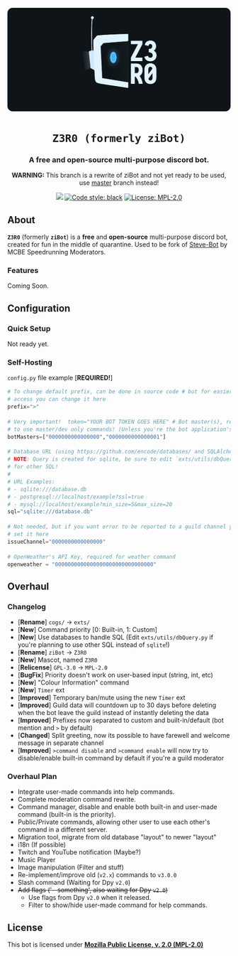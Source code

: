 <p align="center">
    <!-- Change the img source to Z3R0 logo/mascot when its done --->
    <a href="https://github.com/ZiRO-Bot/ziBot"><img src="/assets/img/banner.png" alt="Z3R0" width="720"/></a>
</p>

<h1 align="center"><code>Z3R0 (formerly ziBot)</code></h1>

<h3 align="center"> A <b>free</b> and <b>open-source</b> multi-purpose discord bot. </h3>

<p align="center">
    <b>WARNING:</b> This branch is a rewrite of ziBot and not yet ready to be used, use <a href="https://github.com/ZiRO-Bot/ziBot/tree/master">master</a> branch instead!
</p>

<p id="badges" align="center">
    <a href="https://top.gg/bot/740122842988937286"><img src="https://top.gg/api/widget/status/740122842988937286.svg"></a>
    <a href="https://github.com/psf/black"><img alt="Code style: black" src="https://img.shields.io/badge/code%20style-black-000000.svg"></a>
    <a href="/LICENSE"><img alt="License: MPL-2.0" src="https://img.shields.io/badge/license-MPL--2.0-blue.svg"></a>
</p>

## About

**`Z3R0`** (formerly **`ziBot`**) is a **free** and **open-source** multi-purpose discord bot, created for fun in the middle of quarantine. Used to be fork of [Steve-Bot](https://github.com/MCBE-Speedrunning/Steve-Bot) by MCBE Speedrunning Moderators.

### Features

Coming Soon.

## Configuration

### Quick Setup

Not ready yet.

### Self-Hosting

`config.py` file example [**REQUIRED!**]

```py
# To change default prefix, can be done in source code # but for easier
# access you can change it here
prefix=">"

# Very important!  token="YOUR BOT TOKEN GOES HERE" # Bot master(s), required
# to use master/dev only commands! (Unless you're the bot application's owner)
botMasters=["0000000000000000","0000000000000001"]

# Database URL (using https://github.com/encode/databases/ and SQLAlchemy Core)
# NOTE: Query is created for sqlite, be sure to edit `exts/utils/dbQuery.py`
# for other SQL!
#
# URL Examples:
# - sqlite:///database.db 
# - postgresql://localhost/example?ssl=true 
# - mysql://localhost/example?min_size=5&max_size=20
sql="sqlite:///database.db"

# Not needed, but if you want error to be reported to a guild channel you can
# set it here
issueChannel="0000000000000000"

# OpenWeather's API Key, required for weather command
openweather = "0000000000000000000000000000000"
```

## Overhaul

### Changelog

- [**Rename**] `cogs/` -> `exts/`
- [**New**] Command priority [0: Built-in, 1: Custom]
- [**New**] Use databases to handle SQL (Edit `exts/utils/dbQuery.py` if you're planning to use other SQL instead of  `sqlite`!)
- [**Rename**] `ziBot` -> `Z3R0`
- [**New**] Mascot, named `Z3R0`
- [**Relicense**] `GPL-3.0` -> `MPL-2.0`
- [**BugFix**] Priority doesn't work on user-based input (string, int, etc)
- [**New**] "Colour Information" command
- [**New**] `Timer` ext
- [**Improved**] Temporary ban/mute using the new `Timer` ext
- [**Improved**] Guild data will countdown up to 30 days before deleting when the bot leave the guild instead of instantly deleting the data
- [**Improved**] Prefixes now separated to custom and built-in/default (bot mention and `>` by default)
- [**Changed**] Split greeting, now its possible to have farewell and welcome message in separate channel
- [**Improved**] `>command disable` and `>command enable` will now try to disable/enable built-in command by default if you're a guild moderator

### Overhaul Plan

- Integrate user-made commands into help commands.
- Complete moderation command rewrite.
- Command manager, disable and enable both built-in and user-made command (built-in is the priority).
- Public/Private commands, allowing other user to use each other's command in a different server.
- Migration tool, migrate from old database "layout" to newer "layout"
- i18n (If possible)
- Twitch and YouTube notification (Maybe?)
- Music Player
- Image manipulation (Filter and stuff)
- Re-implement/improve old (`v2.x`) commands to `v3.0.0`
- Slash command (Waiting for Dpy `v2.0`)
- ~~Add flags ('--something', also waiting for Dpy `v2.0`)~~
   - Use flags from Dpy `v2.0` when it released.
   - Filter to show/hide user-made command for help commands.

## License

This bot is licensed under [**Mozilla Public License, v. 2.0 (MPL-2.0)**](/LICENSE)
